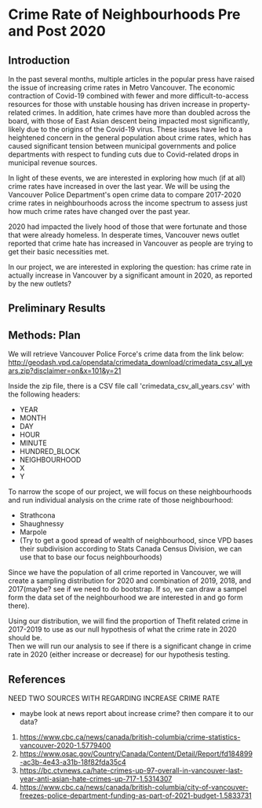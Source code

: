 # Crime Rate of Neighbourhoods Pre and Post 2020

## Introduction

In the past several months, multiple articles in the popular press have raised the issue of increasing crime rates in Metro Vancouver. The economic contraction of Covid-19 combined with fewer and more difficult-to-access resources for those with unstable housing has driven increase in property-related crimes. In addition, hate crimes have more than doubled across the board, with those of East Asian descent being impacted most significantly, likely due to the origins of the Covid-19 virus. These issues have led to a heightened concern in the general population about crime rates, which has caused significant tension between municipal governments and police departments with respect to funding cuts due to Covid-related drops in municipal revenue sources.

In light of these events, we are interested in exploring how much (if at all) crime rates have increased in over the last year. We will be using the Vancouver Police Department's open crime data to compare 2017-2020 crime rates in neighbourhoods across the income spectrum to assess just how much crime rates have changed over the past year.

2020 had impacted the lively hood of those that were fortunate and those that were already homeless.  In desperate times, Vancouver news outlet reported that crime hate has increased in Vancouver as people are trying to get their basic necessities met.  

In our project, we are interested in exploring the question: has crime rate in actually increase in Vancouver by a significant amount in 2020, as reported by the new outlets?

## Preliminary Results

## Methods: Plan

We will retrieve Vancouver Police Force's crime data from the link below:
http://geodash.vpd.ca/opendata/crimedata_download/crimedata_csv_all_years.zip?disclaimer=on&x=101&y=21

Inside the zip file, there is a CSV file call 'crimedata_csv_all_years.csv' with the following headers:

- YEAR
- MONTH
- DAY
- HOUR
- MINUTE
- HUNDRED_BLOCK
- NEIGHBOURHOOD
- X
- Y

To narrow the scope of our project, we will focus on these neighbourhoods and run individual analysis on the crime rate of those neighbourhood:

- Strathcona 
- Shaughnessy
- Marpole
- (Try to get a good spread of wealth of neighbourhood, since VPD bases their subdivision according to Stats Canada Census Division, we can use that to base our focus neighbourhoods)

Since we have the population of all crime reported in Vancouver, we will create a sampling distribution for 2020 and combination of 2019, 2018, and 2017(maybe? see if we need to do bootstrap.  If so, we can draw a sampel form the data set of the neighbourhood we are interested in and go form there).  

Using our distribution, we will find the proportion of Thefit related crime in 2017-2019 to use as our null hypothesis of what the crime rate in 2020 should be.  
Then we will run our analysis to see if there is a significant change in crime rate in 2020 (either increase or decrease) for our hypothesis testing.


## References

NEED TWO SOURCES WITH REGARDING INCREASE CRIME RATE
- maybe look at news report about increase crime?  then compare it to our data?

1. https://www.cbc.ca/news/canada/british-columbia/crime-statistics-vancouver-2020-1.5779400
2. https://www.osac.gov/Country/Canada/Content/Detail/Report/fd184899-ac3b-4e43-a31b-18f82fda35c4
3. https://bc.ctvnews.ca/hate-crimes-up-97-overall-in-vancouver-last-year-anti-asian-hate-crimes-up-717-1.5314307
4. https://www.cbc.ca/news/canada/british-columbia/city-of-vancouver-freezes-police-department-funding-as-part-of-2021-budget-1.5833731